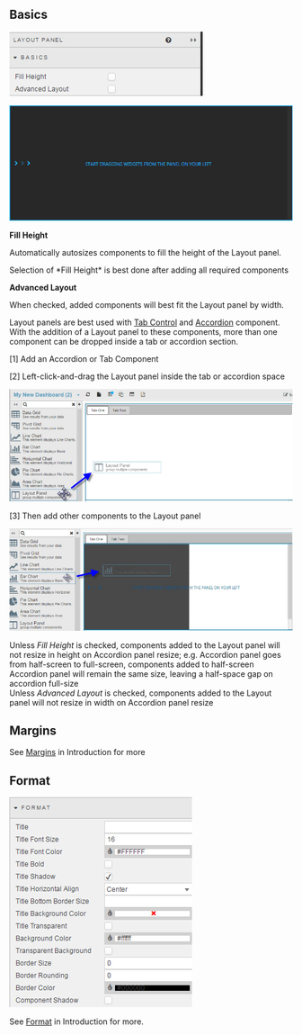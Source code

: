 ## Basics

![Screenshot](img/layoutpanelmenu.jpg)

![Screenshot](img/layoutpanel.jpg)

**Fill Height**

Automatically autosizes components to fill the height of the Layout panel.  

<aside class="admonition caution">Selection of *Fill Height* is best done after adding all required components</aside>

**Advanced Layout**

When checked, added components will best fit the Layout panel by width. 

Layout panels are best used with [Tab Control](#tabcontrol.md) and [Accordion](#accordion.md) component.  With the addition of a Layout panel to these components, more than one component can be dropped inside a tab or accordion section. 

[1] Add an Accordion or Tab Component

[2] Left-click-and-drag the Layout panel inside the tab or accordion space

![Screenshot](img/layoutpanelhtmllight.jpg)

[3] Then add other components to the Layout panel

![Screenshot](img/layoutpaneladdhtmllight.jpg)

<aside class="admonition caution">Unless <i>Fill Height</i> is checked, components added to the Layout panel will not resize in height on Accordion panel resize; e.g. Accordion panel goes from half-screen to full-screen, components added to half-screen Accordion panel will remain the same size, leaving a half-space gap on accordion full-size</aside>

<aside class="admonition caution">Unless <i>Advanced Layout</i> is checked, components added to the Layout panel will not resize in width on Accordion panel resize</aside>

## Margins

See [Margins](introduction.md#margins) in Introduction for more

## Format

![Screenshot](img/mapformat.jpg)

See [Format](introduction.md#format) in Introduction for more.

